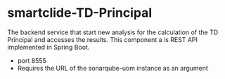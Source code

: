 # smartclide-TD-Principal

The backend service that start new analysis for the calculation of the TD Principal and accesses the results.
This component a is REST API implemented in Spring Boot.
- port 8555
- Requires the URL of the sonarqube-uom instance as an argument